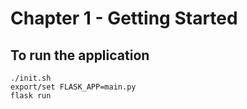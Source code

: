 Chapter 1 - Getting Started
===========================

To run the application
----------------------

```
./init.sh
export/set FLASK_APP=main.py
flask run
```
